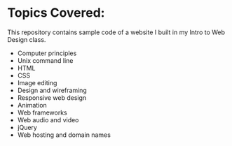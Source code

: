 # Topics Covered:
This repository contains sample code of a website I built in my Intro to Web Design class.

- Computer principles
- Unix command line
- HTML
- CSS
- Image editing
- Design and wireframing
- Responsive web design
- Animation
- Web frameworks
- Web audio and video
- jQuery
- Web hosting and domain names
